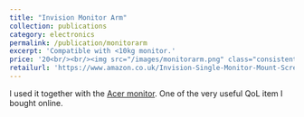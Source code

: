 ```yaml
---
title: "Invision Monitor Arm"
collection: publications
category: electronics
permalink: /publication/monitorarm
excerpt: 'Compatible with <10kg monitor.'
price: '20<br/><br/><img src="/images/monitorarm.png" class="consistent-image">'
retailurl: 'https://www.amazon.co.uk/Invision-Single-Monitor-Mount-Screens-Black/dp/B09963RQ6Y/ref=pd_lpo_d_sccl_1/257-0769357-3099269?pd_rd_w=EjNAN&content-id=amzn1.sym.bb13d3fc-af40-4fff-a822-e0e4c415da96&pf_rd_p=bb13d3fc-af40-4fff-a822-e0e4c415da96&pf_rd_r=4D2A8TE3K8Y3XBCB5QY4&pd_rd_wg=rmwFv&pd_rd_r=b1c3d975-b366-40a6-b693-1ea92ffec789&pd_rd_i=B09963RQ6Y&psc=1'
---
```

I used it together with the <a href="/publication/monitor">Acer monitor</a>. One of the very useful QoL item I bought online. 
